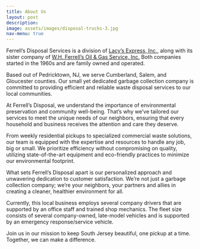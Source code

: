 ```yaml
---
title: About Us
layout: post
description:
image: assets/images/disposal-trucks-3.jpg
nav-menu: true
---
```


Ferrell’s Disposal Services is a division of [Lacy’s Express, Inc.](https://lacysexpress.com/), along with its sister company of [W.H. Ferrell’s Oil & Gas Service, Inc.](https://wmferrellsoil.com) Both companies started in the 1960s and are family owned and operated.

Based out of Pedricktown, NJ, we serve Cumberland, Salem, and Gloucester counties. Our small yet dedicated garbage collection company is committed to providing efficient and reliable waste disposal services to our local communities.

At Ferrell’s Disposal, we understand the importance of environmental preservation and community well-being. That’s why we’ve tailored our services to meet the unique needs of our neighbors, ensuring that every household and business receives the attention and care they deserve.

From weekly residential pickups to specialized commercial waste solutions, our team is equipped with the expertise and resources to handle any job, big or small. We prioritize efficiency without compromising on quality, utilizing state-of-the-art equipment and eco-friendly practices to minimize our environmental footprint.

What sets Ferrell’s Disposal apart is our personalized approach and unwavering dedication to customer satisfaction. We’re not just a garbage collection company; we’re your neighbors, your partners and allies in creating a cleaner, healthier environment for all.

Currently, this local business employs several company drivers that are supported by an office staff and trained shop mechanics. The fleet size consists of several company-owned, late-model vehicles and is supported by an emergency response/service vehicle.

Join us in our mission to keep South Jersey beautiful, one pickup at a time. Together, we can make a difference.